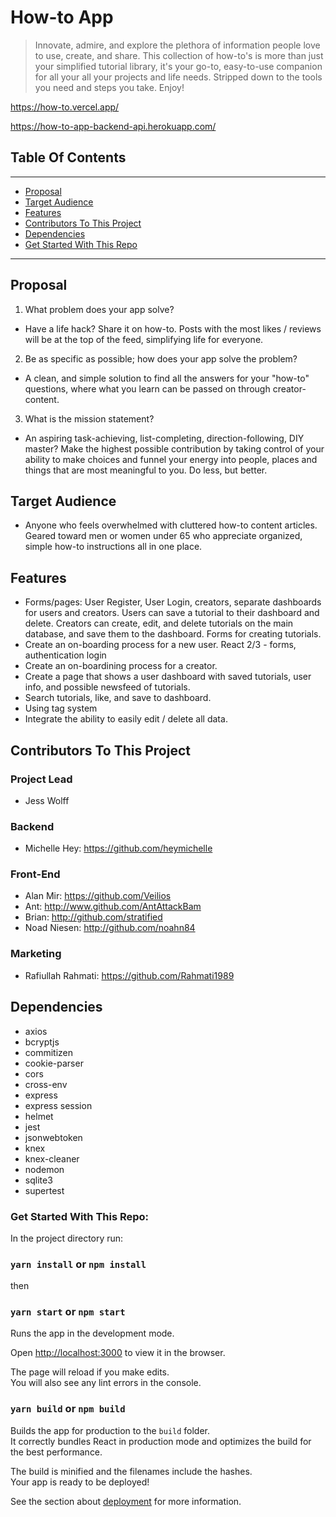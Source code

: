 # How-to App

> Innovate, admire, and explore the plethora of information people love to use, create, and share. This collection of how-to's is more than just your simplified tutorial library, it's your go-to, easy-to-use companion for all your all your projects and life needs. Stripped down to the tools you need and steps you take. Enjoy! 

https://how-to.vercel.app/

https://how-to-app-backend-api.herokuapp.com/

## Table Of Contents

---

- [Proposal](#proposal)
- [Target Audience](#target-audience)
- [Features](#features)
- [Contributors To This Project](#contributors-to-this-project)
- [Dependencies](#Dependencies)
- [Get Started With This Repo](#get-started-with-this-repo)

---

## Proposal

1. What problem does your app solve?

- Have a life hack? Share it on how-to. Posts with the most likes / reviews will be at the top of the feed, simplifying life for everyone.

2. Be as specific as possible; how does your app solve the problem?

- A clean, and simple solution to find all the answers for your "how-to" questions, where what you learn can be passed on through creator-content.

3. What is the mission statement?

- An aspiring task-achieving, list-completing, direction-following, DIY master? Make the highest possible contribution by taking control of your ability to make choices and funnel your energy into people, places and things that are most meaningful to you. Do less, but better.

## Target Audience

- Anyone who feels overwhelmed with cluttered how-to content articles. Geared toward men or women under 65 who appreciate organized, simple how-to instructions all in one place.

## Features

- Forms/pages: User Register, User Login, creators, separate dashboards for users and creators. Users can save a tutorial to their dashboard and delete. Creators can create, edit, and delete tutorials on the main database, and save them to the dashboard. Forms for creating tutorials. 
- Create an on-boarding process for a new user. React 2/3 - forms, authentication login
- Create an on-boardining process for a creator.
- Create a page that shows a user dashboard with saved tutorials, user info, and possible newsfeed of tutorials.
- Search tutorials, like, and save to dashboard. 
- Using tag system 
- Integrate the ability to easily edit / delete all data.

## Contributors To This Project

### Project Lead

- Jess Wolff

### Backend

- Michelle Hey: https://github.com/heymichelle


### Front-End

- Alan Mir: https://github.com/Veilios
- Ant: http://www.github.com/AntAttackBam
- Brian: http://github.com/stratified
- Noad Niesen: http://github.com/noahn84

### Marketing

- Rafiullah Rahmati: https://github.com/Rahmati1989

## Dependencies

- axios
- bcryptjs
- commitizen
- cookie-parser
- cors
- cross-env
- express
- express session
- helmet
- jest 
- jsonwebtoken
- knex
- knex-cleaner
- nodemon
- sqlite3
- supertest


### Get Started With This Repo:

In the project directory run:

### `yarn install` or `npm install`

then

### `yarn start` or `npm start`

Runs the app in the development mode.<br />

Open [http://localhost:3000](http://localhost:3000) to view it in the browser.

The page will reload if you make edits.<br />
You will also see any lint errors in the console.

### `yarn build` or `npm build`

Builds the app for production to the `build` folder.<br />
It correctly bundles React in production mode and optimizes the build for the best performance.

The build is minified and the filenames include the hashes.<br />
Your app is ready to be deployed!

See the section about [deployment](https://facebook.github.io/create-react-app/docs/deployment) for more information.
